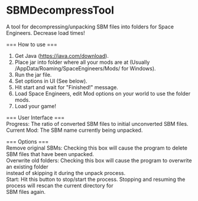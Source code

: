 # SBMDecompressTool  
A tool for decompressing/unpacking SBM files into folders for Space Engineers. Decrease load times!  

=== How to use ===  
1. Get Java (https://java.com/download).  
2. Place jar into folder where all your mods are at (Usually <username>/AppData/Roaming/SpaceEngineers/Mods/ for Windows).  
3. Run the jar file.  
4. Set options in UI (See below).  
5. Hit start and wait for "Finished!" message.  
6. Load Space Engineers, edit Mod options on your world to use the folder mods.  
7. Load your game!  


=== User Interface ===  
Progress: The ratio of converted SBM files to initial unconverted SBM files.  
Current Mod: The SBM name currently being unpacked.  

=== Options ===  
Remove original SBMs: Checking this box will cause the program to delete SBM files that have been unpacked.  
Overwrite old folders: Checking this box will cause the program to overwrite an existing folder  
  instead of skipping it during the unpack process.  
Start: Hit this button to stop/start the process. Stopping and resuming the process will rescan the current directory for  
  SBM files again.  
